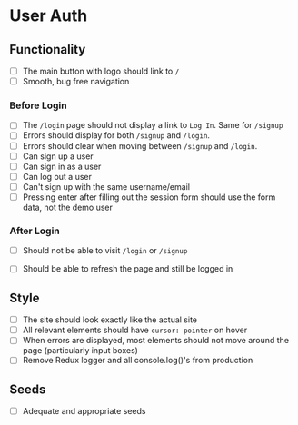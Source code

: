 # User Auth

## Functionality
- [ ] The main button with logo should link to `/`
- [ ] Smooth, bug free navigation

### Before Login

- [ ] The `/login` page should not display a link to `Log In`. Same for `/signup`
- [ ] Errors should display for both `/signup` and `/login`.
- [ ] Errors should clear when moving between `/signup` and `/login`.
- [ ] Can sign up a user
- [ ] Can sign in as a user
- [ ] Can log out a user
- [ ] Can't sign up with the same username/email
- [ ] Pressing enter after filling out the session form should use the form data, not the demo user

### After Login

- [ ] Should not be able to visit `/login` or `/signup`
- [ ] Should be able to refresh the page and still be logged in


## Style

- [ ] The site should look exactly like the actual site
- [ ] All relevant elements should have `cursor: pointer` on hover
- [ ] When errors are displayed, most elements should not move around the page (particularly input boxes)
- [ ] Remove Redux logger and all console.log()'s from production

## Seeds
- [ ] Adequate and appropriate seeds